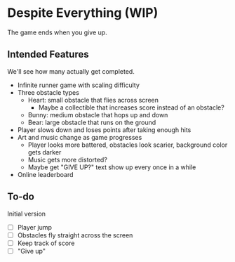 # Despite Everything (WIP)
The game ends when you give up.

## Intended Features
We'll see how many actually get completed.

- Infinite runner game with scaling difficulty
- Three obstacle types
  - Heart: small obstacle that flies across screen
    - Maybe a collectible that increases score instead of an obstacle?
  - Bunny: medium obstacle that hops up and down
  - Bear: large obstacle that runs on the ground
- Player slows down and loses points after taking enough hits
- Art and music change as game progresses
  - Player looks more battered, obstacles look scarier, background color gets darker
  - Music gets more distorted?
  - Maybe get "GIVE UP?" text show up every once in a while
- Online leaderboard

## To-do

Initial version
- [ ] Player jump
- [ ] Obstacles fly straight across the screen
- [ ] Keep track of score
- [ ] "Give up"
